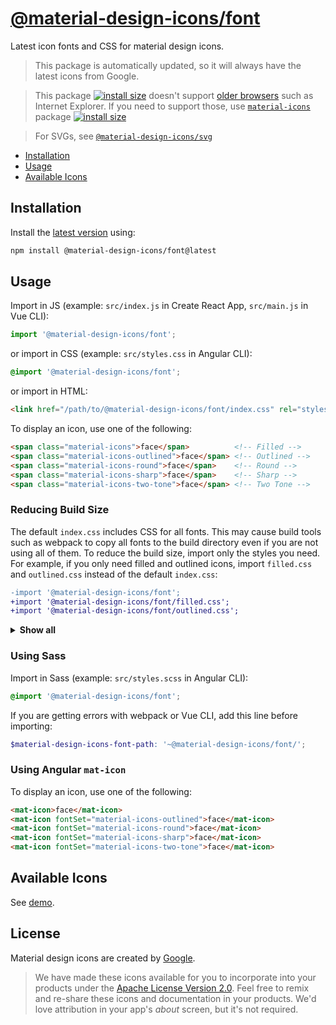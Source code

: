 # [@material-design-icons/font](https://github.com/marella/material-design-icons/tree/main/font)

Latest icon fonts and CSS for material design icons.

> This package is automatically updated, so it will always have the latest icons from Google.

> This package [![install size](https://packagephobia.com/badge?p=@material-design-icons/font)](https://packagephobia.com/result?p=@material-design-icons/font) doesn't support [older browsers](https://caniuse.com/woff2) such as Internet Explorer. If you need to support those, use [`material-icons`](https://www.npmjs.com/package/material-icons) package [![install size](https://packagephobia.com/badge?p=material-icons)](https://packagephobia.com/result?p=material-icons)

> For SVGs, see [`@material-design-icons/svg`](https://www.npmjs.com/package/@material-design-icons/svg)

- [Installation](#installation)
- [Usage](#usage)
- [Available Icons](#available-icons)

## Installation

Install the [latest version][releases] using:

```sh
npm install @material-design-icons/font@latest
```

## Usage

Import in JS (example: `src/index.js` in Create React App, `src/main.js` in Vue CLI):

```js
import '@material-design-icons/font';
```

or import in CSS (example: `src/styles.css` in Angular CLI):

```css
@import '@material-design-icons/font';
```

or import in HTML:

```html
<link href="/path/to/@material-design-icons/font/index.css" rel="stylesheet">
```

To display an icon, use one of the following:

```html
<span class="material-icons">face</span>          <!-- Filled -->
<span class="material-icons-outlined">face</span> <!-- Outlined -->
<span class="material-icons-round">face</span>    <!-- Round -->
<span class="material-icons-sharp">face</span>    <!-- Sharp -->
<span class="material-icons-two-tone">face</span> <!-- Two Tone -->
```

### Reducing Build Size

The default `index.css` includes CSS for all fonts. This may cause build tools such as webpack to copy all fonts to the build directory even if you are not using all of them. To reduce the build size, import only the styles you need. For example, if you only need filled and outlined icons, import `filled.css` and `outlined.css` instead of the default `index.css`:

```diff
-import '@material-design-icons/font';
+import '@material-design-icons/font/filled.css';
+import '@material-design-icons/font/outlined.css';
```

<details>
<summary><strong>Show all</strong></summary><br>

Icons | CSS | Sass
:--- | :--- | :---
Filled | filled.css | filled.scss
Outlined | outlined.css | outlined.scss
Round | round.css | round.scss
Sharp | sharp.css | sharp.scss
Two Tone | two-tone.css | two-tone.scss

</details>

### Using Sass

Import in Sass (example: `src/styles.scss` in Angular CLI):

```scss
@import '@material-design-icons/font';
```

If you are getting errors with webpack or Vue CLI, add this line before importing:

```scss
$material-design-icons-font-path: '~@material-design-icons/font/';
```

### Using Angular `mat-icon`

To display an icon, use one of the following:

```html
<mat-icon>face</mat-icon>
<mat-icon fontSet="material-icons-outlined">face</mat-icon>
<mat-icon fontSet="material-icons-round">face</mat-icon>
<mat-icon fontSet="material-icons-sharp">face</mat-icon>
<mat-icon fontSet="material-icons-two-tone">face</mat-icon>
```

## Available Icons

See [demo].

## License

Material design icons are created by [Google](https://github.com/google/material-design-icons#license).

> We have made these icons available for you to incorporate into your products under the [Apache License Version 2.0][license]. Feel free to remix and re-share these icons and documentation in your products.
We'd love attribution in your app's *about* screen, but it's not required.

[releases]: https://github.com/marella/material-design-icons/releases
[license]: https://github.com/marella/material-design-icons/blob/main/font/LICENSE
[demo]: https://marella.github.io/material-design-icons/demo/font/
